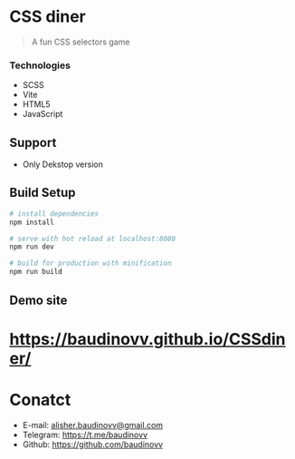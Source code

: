 # CSS diner

> A fun CSS selectors game
### Technologies
* SCSS
* Vite
* HTML5
* JavaScript

## Support
* Only Dekstop version 

## Build Setup

``` bash
# install dependencies
npm install

# serve with hot reload at localhost:8080
npm run dev

# build for production with minification
npm run build
```

## Demo site

# https://baudinovv.github.io/CSSdiner/

# Conatct

- E-mail: alisher.baudinovv@gmail.com
- Telegram: https://t.me/baudinovv
- Github: https://github.com/baudinovv
